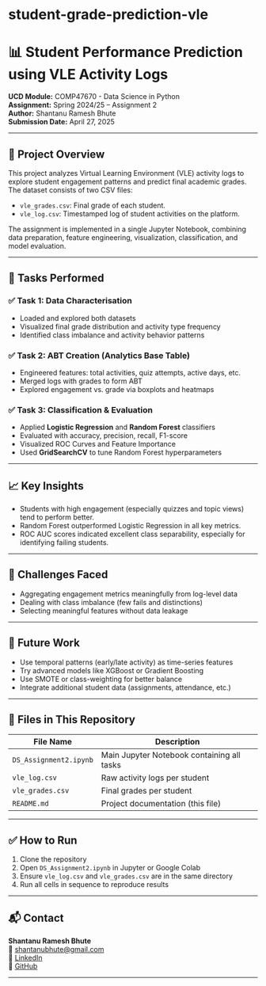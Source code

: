 # student-grade-prediction-vle

# 📊 Student Performance Prediction using VLE Activity Logs

**UCD Module:** COMP47670 - Data Science in Python  
**Assignment:** Spring 2024/25 – Assignment 2  
**Author:** Shantanu Ramesh Bhute  
**Submission Date:** April 27, 2025

---

## 📁 Project Overview

This project analyzes Virtual Learning Environment (VLE) activity logs to explore student engagement patterns and predict final academic grades. The dataset consists of two CSV files:

- `vle_grades.csv`: Final grade of each student.
- `vle_log.csv`: Timestamped log of student activities on the platform.

The assignment is implemented in a single Jupyter Notebook, combining data preparation, feature engineering, visualization, classification, and model evaluation.

---

## 🧪 Tasks Performed

### ✅ Task 1: Data Characterisation
- Loaded and explored both datasets
- Visualized final grade distribution and activity type frequency
- Identified class imbalance and activity behavior patterns

### ✅ Task 2: ABT Creation (Analytics Base Table)
- Engineered features: total activities, quiz attempts, active days, etc.
- Merged logs with grades to form ABT
- Explored engagement vs. grade via boxplots and heatmaps

### ✅ Task 3: Classification & Evaluation
- Applied **Logistic Regression** and **Random Forest** classifiers
- Evaluated with accuracy, precision, recall, F1-score
- Visualized ROC Curves and Feature Importance
- Used **GridSearchCV** to tune Random Forest hyperparameters

---

## 📈 Key Insights

- Students with high engagement (especially quizzes and topic views) tend to perform better.
- Random Forest outperformed Logistic Regression in all key metrics.
- ROC AUC scores indicated excellent class separability, especially for identifying failing students.

---

## 🧠 Challenges Faced

- Aggregating engagement metrics meaningfully from log-level data
- Dealing with class imbalance (few fails and distinctions)
- Selecting meaningful features without data leakage

---

## 🔮 Future Work

- Use temporal patterns (early/late activity) as time-series features
- Try advanced models like XGBoost or Gradient Boosting
- Use SMOTE or class-weighting for better balance
- Integrate additional student data (assignments, attendance, etc.)

---

## 📁 Files in This Repository

| File Name                    | Description                                      |
|-----------------------------|--------------------------------------------------|
| `DS_Assignment2.ipynb`      | Main Jupyter Notebook containing all tasks       |
| `vle_log.csv`               | Raw activity logs per student                    |
| `vle_grades.csv`            | Final grades per student                         |
| `README.md`                 | Project documentation (this file)                |

---

## ✅ How to Run

1. Clone the repository  
2. Open `DS_Assignment2.ipynb` in Jupyter or Google Colab  
3. Ensure `vle_log.csv` and `vle_grades.csv` are in the same directory  
4. Run all cells in sequence to reproduce results

---

## 📬 Contact

**Shantanu Ramesh Bhute**  
📧 shantanubhute@gmail.com  
🔗 [LinkedIn](https://www.linkedin.com/in/shantanubhute)  
🔗 [GitHub](https://github.com/shantanubhute)

---


